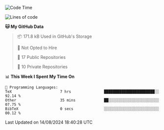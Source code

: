 <!--START_SECTION:waka-->
![Code Time](http://img.shields.io/badge/Code%20Time-1%2C002%20hrs%2045%20mins-blue)

![Lines of code](https://img.shields.io/badge/From%20Hello%20World%20I%27ve%20Written-216.9%20thousand%20lines%20of%20code-blue)

**🐱 My GitHub Data** 

> 📦 171.8 kB Used in GitHub's Storage 
 > 
> 🚫 Not Opted to Hire
 > 
> 📜 17 Public Repositories 
 > 
> 🔑 10 Private Repositories 
 > 
📊 **This Week I Spent My Time On** 

```text
💬 Programming Languages: 
TeX                      7 hrs               ███████████████████████░░   92.14 % 
Other                    35 mins             ██░░░░░░░░░░░░░░░░░░░░░░░   07.75 % 
BibTeX                   0 secs              ░░░░░░░░░░░░░░░░░░░░░░░░░   00.12 % 
```


 Last Updated on 14/08/2024 18:40:28 UTC
<!--END_SECTION:waka-->
